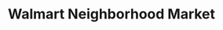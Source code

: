 ---
title: "Walmart Neighborhood Market"
url: /chesapeake/walmart-neighborhood-market-cedar-road/
shop: supermarket
---